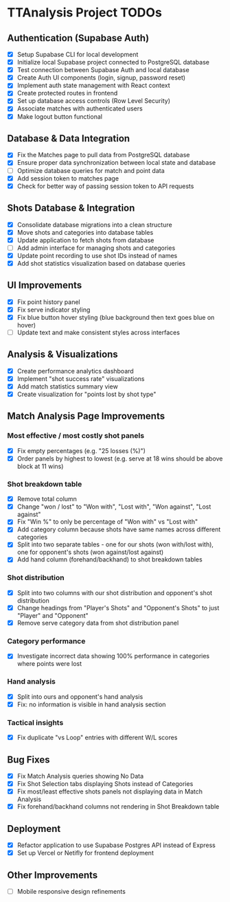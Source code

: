 # TTAnalysis Project TODOs

## Authentication (Supabase Auth)
- [x] Setup Supabase CLI for local development
- [x] Initialize local Supabase project connected to PostgreSQL database
- [x] Test connection between Supabase Auth and local database
- [x] Create Auth UI components (login, signup, password reset)
- [x] Implement auth state management with React context
- [x] Create protected routes in frontend
- [x] Set up database access controls (Row Level Security)
- [x] Associate matches with authenticated users
- [x] Make logout button functional

## Database & Data Integration
- [x] Fix the Matches page to pull data from PostgreSQL database
- [x] Ensure proper data synchronization between local state and database
- [ ] Optimize database queries for match and point data
- [x] Add session token to matches page
- [x] Check for better way of passing session token to API requests

## Shots Database & Integration
- [x] Consolidate database migrations into a clean structure
- [x] Move shots and categories into database tables
- [x] Update application to fetch shots from database
- [ ] Add admin interface for managing shots and categories
- [x] Update point recording to use shot IDs instead of names
- [x] Add shot statistics visualization based on database queries

## UI Improvements
- [x] Fix point history panel
- [x] Fix serve indicator styling
- [x] Fix blue button hover styling (blue background then text goes blue on hover)
- [ ] Update text and make consistent styles across interfaces

## Analysis & Visualizations
- [x] Create performance analytics dashboard
- [x] Implement "shot success rate" visualizations
- [x] Add match statistics summary view
- [x] Create visualization for "points lost by shot type"

## Match Analysis Page Improvements

### Most effective / most costly shot panels
- [x] Fix empty percentages (e.g. "25 losses (%)")
- [x] Order panels by highest to lowest (e.g. serve at 18 wins should be above block at 11 wins)

### Shot breakdown table
- [x] Remove total column
- [x] Change "won / lost" to "Won with", "Lost with", "Won against", "Lost against"
- [x] Fix "Win %" to only be percentage of "Won with" vs "Lost with"
- [x] Add category column because shots have same names across different categories
- [x] Split into two separate tables - one for our shots (won with/lost with), one for opponent's shots (won against/lost against)
- [x] Add hand column (forehand/backhand) to shot breakdown tables

### Shot distribution
- [x] Split into two columns with our shot distribution and opponent's shot distribution
- [x] Change headings from "Player's Shots" and "Opponent's Shots" to just "Player" and "Opponent"
- [x] Remove serve category data from shot distribution panel

### Category performance
- [x] Investigate incorrect data showing 100% performance in categories where points were lost

### Hand analysis
- [x] Split into ours and opponent's hand analysis
- [x] Fix: no information is visible in hand analysis section

### Tactical insights
- [x] Fix duplicate "vs Loop" entries with different W/L scores

## Bug Fixes
- [x] Fix Match Analysis queries showing No Data
- [x] Fix Shot Selection tabs displaying Shots instead of Categories
- [x] Fix most/least effective shots panels not displaying data in Match Analysis
- [x] Fix forehand/backhand columns not rendering in Shot Breakdown table

## Deployment
- [x] Refactor application to use Supabase Postgres API instead of Express
- [x] Set up Vercel or Netifly for frontend deployment

## Other Improvements
- [ ] Mobile responsive design refinements
